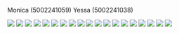 Monica (5002241059)
Yessa (5002241038)

![](ppt/1.jpg)
![](ppt/2.jpg)
![](ppt/3.jpg)
![](ppt/4.jpg)
![](ppt/5.jpg)
![](ppt/6.jpg)
![](ppt/7.jpg)
![](ppt/8.jpg)
![](ppt/9.jpg)
![](ppt/10.jpg)
![](ppt/11.jpg)
![](ppt/12.jpg)
![](ppt/13.jpg)
![](ppt/14.jpg)
![](ppt/15.jpg)
![](ppt/16.jpg)
![](ppt/17.jpg)
![](ppt/18.jpg)
![](ppt/19.jpg)

